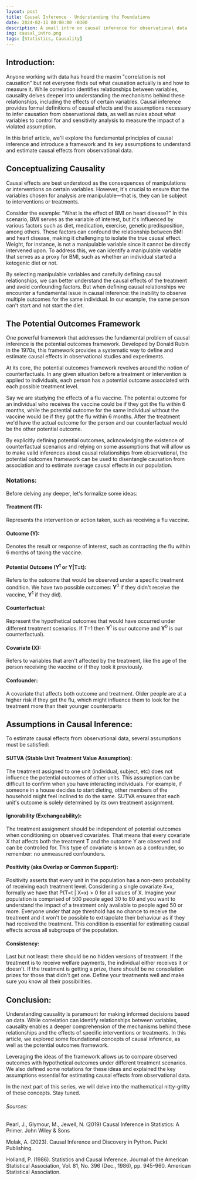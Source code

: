 ```yaml
---
layout: post
title: Causal Inference - Understanding the Foundations
date: 2024-02-11 00:00:00 -0300
description: A small intro on causal inference for observational data
img: causal_intro.png
tags: [Statistics, Causality]
---
```



## **Introduction:**
Anyone working with data has heard the maxim "correlation is not causation" but not everyone finds out what causation actually is and how to measure it. While correlation identifies relationships between variables, causality delves deeper into understanding the mechanisms behind these relationships, including the effects of certain variables. Causal inference provides formal definitions of causal effects and the assumptions necessary to infer causation from observational data, as well as rules about what variables to control for and sensitivity analysis to measure the impact of a violated assumption. 

In this brief article, we'll explore the fundamental principles of causal inference and introduce a framework and its key assumptions to understand and estimate causal effects from observational data.

## **Conceptualizing Causality**

Causal effects are best understood as the consequences of manipulations or interventions on certain variables. However, it's crucial to ensure that the variables chosen for analysis are manipulable—that is, they can be subject to interventions or treatments.

Consider the example: "What is the effect of BMI on heart disease?" In this scenario, BMI serves as the variable of interest, but it's influenced by various factors such as diet, medication, exercise, genetic predisposition, among others. These factors can confound the relationship between BMI and heart disease, making it challenging to isolate the true causal effect. Weight, for instance, is not a manipulable variable since it cannot be directly intervened upon. To address this, we can identify a manipulable variable that serves as a proxy for BMI, such as whether an individual started a ketogenic diet or not.

By selecting manipulable variables and carefully defining causal relationships, we can better understand the causal effects of the treatment and avoid confounding factors. But when defining causal relationships we encounter a fundamental issue in causal inference: the inability to observe multiple outcomes for the same individual. In our example, the same person can't start and not start the diet.

## **The Potential Outcomes Framework**

One powerful framework that addresses the fundamental problem of causal inference is the potential outcomes framework. Developed by Donald Rubin in the 1970s, this framework provides a systematic way to define and estimate causal effects in observational studies and experiments.

At its core, the potential outcomes framework revolves around the notion of counterfactuals. In any given situation before a treatment or intervention is applied to individuals, each person has a potential outcome associated with each possible treatment level. 

Say we are studying the effects of a flu vaccine. The potential outcome for an individual who receives the vaccine could be if they got the flu within 6 months, while the potential outcome for the same individual without the vaccine would be if they got the flu within 6 months. After the treatment we'd have the actual outcome for the person and our counterfactual would be the other potential outcome. 

By explicitly defining potential outcomes, acknowledging the existence of counterfactual scenarios and relying on some assumptions that will allow us to make valid inferences about causal relationships from observational, the potential outcomes framework can be used to disentangle causation from association and to estimate average causal effects in our population.

### **Notations:**

Before delving any deeper, let's formalize some ideas:

#### Treatment (**T**): 
Represents the intervention or action taken, such as receiving a flu vaccine.
  
#### Outcome (**Y**): 
Denotes the result or response of interest, such as contracting the flu within 6 months of taking the vaccine.
  
#### Potential Outcome (**Y**<sup>t</sup> or **Y**|T=t): 
Refers to the outcome that would be observed under a specific treatment condition. We have two possible outcomes: **Y**<sup>0</sup> if they didn't receive the vaccine, **Y**<sup>1</sup> if they did).
  
#### Counterfactual: 
Represent the hypothetical outcomes that would have occurred under different treatment scenarios. If T=1 then **Y**<sup>1</sup> is our outcome and **Y**<sup>0</sup> is our counterfactual).
  
#### Covariate (**X**): 
Refers to variables that aren't affected by the treatment, like the age of the person receiving the vaccine or if they took it previously.
  
#### Confounder: 
A covariate that affects both outcome and treatment. Older people are at a higher risk if they get the flu, which might influence them to look for the treatment more than their younger counterparts


## **Assumptions in Causal Inference:**
To estimate causal effects from observational data, several assumptions must be satisfied:

#### **SUTVA (Stable Unit Treatment Value Assumption):**

The treatment assigned to one unit (individual, subject, etc) does not influence the potential outcomes of other units. 
This assumption can be difficult to confirm when you have interacting individuals. For example, if someone in a house decides to start dieting, other members of the household might feel inclined to do the same. SUTVA ensures that each unit's outcome is solely determined by its own treatment assignment.

#### **Ignorability (Exchangeability):**

The treatment assignment should be independent of potential outcomes when conditioning on observed covariates. That means that every covariate X that affects both the treatment T and the outcome Y are observed and can be controlled for. This type of covariate is known as a confounder, so remember: no unmeasured confounders. 

#### **Positivity (aka Overlap or Common Support):**

Positivity asserts that every unit in the population has a non-zero probability of receiving each treatment level. Considering a single covariate X=x, formally we have that P(T=t | X=x) > 0 for all values of X. Imagine your population is comprised of 500 people aged 30 to 80 and you want to understand the impact of a treatment only available to people aged 50 or more.  Everyone under that age threshold has no chance to receive the treatment and it won't be possible to extrapolate their behaviour as if they had received the treatment. This condition is essential for estimating causal effects across all subgroups of the population.

#### **Consistency:**
Last but not least: there should be no hidden versions of treatment. If the treatment is to receive welfare payments, the individual either receives it or doesn't. If the treatment is getting a prize, there should be no consolation prizes for those that didn't get one. Define your treatments well and make sure you know all their possibilities. 

## **Conclusion:**

Understanding causality is paramount for making informed decisions based on data. While correlation can identify relationships between variables, causality enables a deeper comprehension of the mechanisms behind these relationships and the effects of specific interventions or treatments. In this article, we explored some foundational concepts of causal inference, as well as the potential outcomes framework. 

Leveraging the ideas of the framework allows us to compare observed outcomes with hypothetical outcomes under different treatment scenarios. We also defined some notations for these ideas and explained the key assumptions essential for estimating causal effects from observational data. 

In the next part of this series, we will delve into the mathematical nitty-gritty of these concepts. Stay tuned.

###### Sources:

Pearl, J., Glymour, M., Jewell, N. (2019) Causal Inference in Statistics: A Primer. John Wiley & Sons

Molak, A. (2023). Causal Inference and Discovery in Python. Packt Publishing.

Holland, P. (1986). Statistics and Causal Inference. Journal of the American Statistical Association, Vol. 81, No. 396 (Dec., 1986), pp. 945-960. American Statistical Association.
